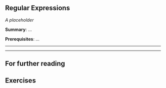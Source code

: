 Regular Expressions
-------------------

*A placeholder*

**Summary**: ...

**Prerequisites**: ...

- - -

- - -

For further reading
-------------------

Exercises
---------


